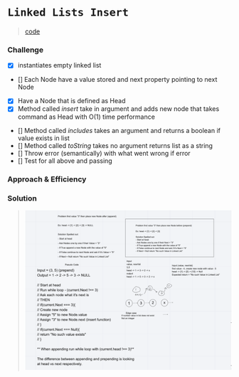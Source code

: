 # `Linked Lists Insert`

> [code](linked-list-insert.test.js)

### Challenge

- [x] instantiates empty linked list
- [] Each Node have a value stored and next property pointing to next Node
- [x] Have a Node that is defined as Head
- [x] Method called _insert_ take in argument and adds new node that takes command as Head with O(1) time performance
- [] Method called _includes_ takes an argument and returns a boolean if value exists in list
- [] Method called _toString_ takes no argument returns list as a string
- [] Throw error (semantically) with what went wrong if error
- [] Test for all above and passing

### Approach & Efficiency

### Solution

> ![White board](../../whiteboards/linkedList-insert.png)
